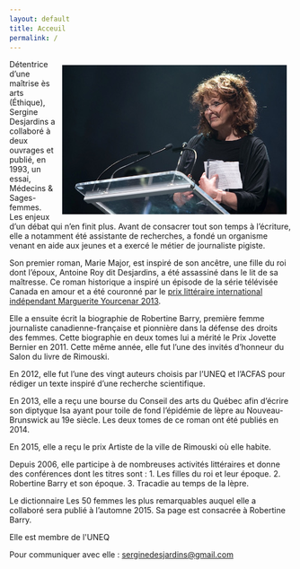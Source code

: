 ```yaml
---
layout: default
title: Acceuil
permalink: /
---
```


<img style='float:right; padding: 10px' src='images/prix2015.jpg' alt='photo'>

Détentrice d’une maîtrise ès arts (Éthique), Sergine Desjardins a collaboré à deux ouvrages et publié, en 1993, un essai, Médecins & Sages-femmes. Les enjeux d’un débat qui n’en finit plus. Avant de consacrer tout son temps à l’écriture, elle a notamment été assistante de recherches, a fondé un organisme venant en aide aux jeunes et a exercé le métier de journaliste pigiste.

Son premier roman, Marie Major, est inspiré de son ancêtre, une fille du roi dont l’époux, Antoine Roy dit Desjardins, a été assassiné dans le lit de sa maîtresse. Ce roman historique a inspiré un épisode de la série télévisée Canada en amour et a été couronné par le [prix littéraire international indépendant Marguerite Yourcenar 2013](http://www.punctumliteraryagency.eu/#!prix-fr/ccz).

Elle a ensuite écrit la biographie de Robertine Barry, première femme journaliste canadienne-française et pionnière dans la défense des droits des femmes. Cette biographie en deux tomes lui a mérité le Prix Jovette Bernier en 2011. Cette même année, elle fut l’une des invités d’honneur du Salon du livre de Rimouski.

En 2012, elle fut l’une des vingt auteurs choisis par l’UNEQ et l’ACFAS pour rédiger un texte inspiré d’une recherche scientifique.

En 2013, elle a reçu une bourse du Conseil des arts du Québec afin d’écrire son diptyque Isa ayant pour toile de fond l’épidémie de lèpre au Nouveau-Brunswick au 19e siècle. Les deux tomes de ce roman ont été publiés en 2014.

En 2015, elle a reçu le prix Artiste de la ville de Rimouski où elle habite.

Depuis 2006, elle participe à de nombreuses activités littéraires et donne des conférences dont les titres sont : 1. Les filles du roi et leur époque. 2. Robertine Barry et son époque. 3. Tracadie au temps de la lèpre.

Le dictionnaire Les 50 femmes les plus remarquables auquel elle a collaboré sera publié à l’automne 2015. Sa page est consacrée à Robertine Barry.

Elle est membre de l'UNEQ

Pour communiquer avec elle : serginedesjardins@gmail.com
